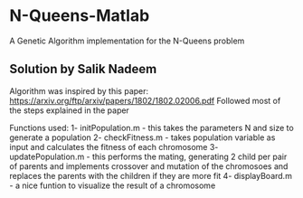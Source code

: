 # N-Queens-Matlab
A Genetic Algorithm implementation for the N-Queens problem

Solution by Salik Nadeem
------------------------
Algorithm was inspired by this paper:
https://arxiv.org/ftp/arxiv/papers/1802/1802.02006.pdf
Followed most of the steps explained in the paper

Functions used:
1- initPopulation.m - this takes the parameters N and size to generate a population
2- checkFitness.m - takes population variable as input and calculates the fitness of each chromosome
3- updatePopulation.m - this performs the mating, generating 2 child per pair of parents and implements crossover and mutation of the
chromosoes and replaces the parents with the children if they are more fit
4- displayBoard.m - a nice funtion to visualize the result of a chromosome
